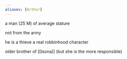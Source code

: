 ```yaml
---
aliases: [Arthur]
---
```


a man (25 M) of average stature

not from the army

he is a thieve a real robbinhood character

older brother of [[Isona]] (but she is the more responsible)
